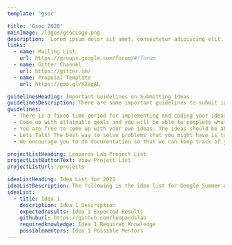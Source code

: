 ```yaml
---
template: 'gsoc'

title: 'Gsoc 2020'
mainImage: /logos/gsocLogo.png
description:  Lorem ipsum dolor sit amet, consectetur adipiscing elit. Suspendisse iaculis nisi massa, ac consectetur tellus dapibus eget. Sed congue ligula lorem, at pharetra odio laoreet sed. Ut tincidunt pellentesque porttitor. Lorem ipsum dolor sit amet, consectetur adipiscing elit. Suspendisse iaculis nisi massa, ac consectetur tellus dapibus eget. Sed congue ligula lorem, at pharetra odio laoreet sed. Ut tincidunt pellentesque porttitor. Lorem ipsum dolor sit amet, consectetur adipiscing elit. Suspendisse iaculis nisi massa, ac consectetur tellus dapibus eget. Sed congue ligula lorem, at pharetra odio laoreet sed. Ut tincidunt pellentesque porttitor. Lorem ipsum dolor sit amet, consectetur adipiscing elit. Suspendisse iaculis nisi massa, ac consectetur tellus dapibus eget. Sed congue ligula lorem, at pharetra odio laoreet sed. Ut tincidunt pellentesque porttitor. Lorem ipsum dolor sit amet, consectetur adipiscing elit. Suspendisse iaculis nisi massa, ac consectetur tellus dapibus eget. Sed congue ligula lorem, at pharetra odio laoreet sed. Ut tincidunt pellentesque porttitor.
links: 
  - name: Mailing List
    url: https://groups.google.com/forum/#!forum
  - name: Gitter Channel
    url: https://gitter.im/
  - name: Proposal Template
    url: https://goo.gl/KXcqAL

guidelinesHeading: Important Guidelines on Submitting Ideas
guidelinesDescription: There are some important guidelines to submit ideas, please read these carefully before adding your ideas!
guidelines: 
  - There is a fixed time period for implementing and coding your ideas
  - Come up with attainable goals and you will be able to complete what you set out to do. You can always contact   our mentors and community and get an idea about the workload and whether you might be able to complete them.
  - You are free to come up with your own ideas. The ideas should be about Internet of Things (IOT), Embedded Systems, Computer Security, Software Tools and ‘Wireless Adhoc and Sensor Networks’. Also if you love to work on any of these subjects but do not have an idea you can always contact us.
  - Lets Talk! The best way to solve problems that you might have is to contact our mentors and also our community.
  - We encourage you to do documentation so that we can keep track of your progress and also help you if things are not going according to plan. Although not compulsory we have a strong belief that this method can cut down your time to code and also the workload of the mentors drastically.

projectListHeading: Leopards Lab Project List
projectListButtonText: View Project List
projectListUrl: /projects

ideaListHeading: Idea List for 2021
ideaListDescription: The following is the idea list for Google Summer of Code 2021
ideaList:
  - title: Idea 1
    description: Idea 1 Description
    expectedresults: Idea 1 Expected Results
    githuburl: https://github.com/leopardslab
    requiredknowledge: Idea 1 Required Knowledge
    possiblementors: Idea 1 Possible Mentors
---
```

